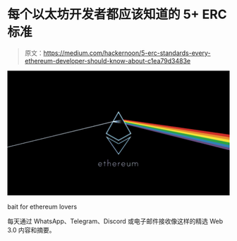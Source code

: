# 每个以太坊开发者都应该知道的 5+ ERC 标准

> 原文：<https://medium.com/hackernoon/5-erc-standards-every-ethereum-developer-should-know-about-c1ea79d3483e>

![](img/10bdb8f0b86699b270b204f55faf0378.png)

bait for ethereum lovers

每天通过 WhatsApp、Telegram、Discord 或电子邮件接收像这样的精选 Web 3.0 内容和摘要。